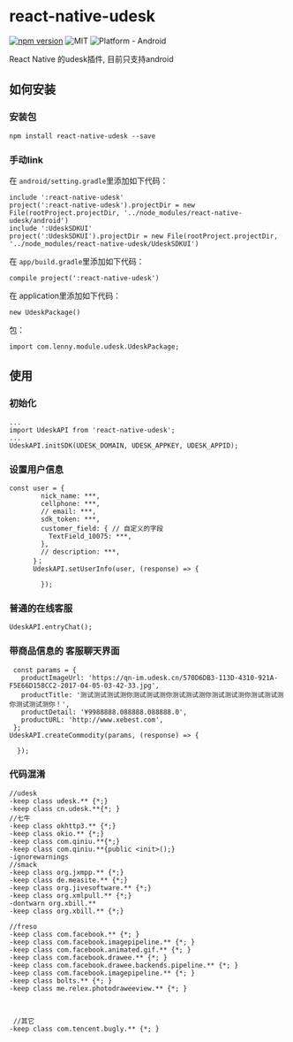 # react-native-udesk
[![npm version](https://badge.fury.io/js/react-native-udesk.svg)](https://badge.fury.io/js/react-native-image-picker)
![MIT](https://img.shields.io/dub/l/vibe-d.svg) ![Platform - Android](https://img.shields.io/badge/platform-Android-yellow.svg)

React Native 的udesk插件, 目前只支持android
## 如何安装
### 安装包
```
npm install react-native-udesk --save
```
### 手动link
在 `android/setting.gradle`里添加如下代码：

```
include ':react-native-udesk'
project(':react-native-udesk').projectDir = new File(rootProject.projectDir, '../node_modules/react-native-udesk/android')
include ':UdeskSDKUI'
project(':UdeskSDKUI').projectDir = new File(rootProject.projectDir, '../node_modules/react-native-udesk/UdeskSDKUI')
```
在 `app/build.gradle`里添加如下代码：
```
compile project(':react-native-udesk')
```
在 application里添加如下代码：
 ```
 new UdeskPackage()
 ```

包：

```
import com.lenny.module.udesk.UdeskPackage;
```
## 使用
### 初始化
```
...
import UdeskAPI from 'react-native-udesk';
...
UdeskAPI.initSDK(UDESK_DOMAIN, UDESK_APPKEY, UDESK_APPID);
```
### 设置用户信息
```
const user = {
        nick_name: ***,
        cellphone: ***,
        // email: ***,
        sdk_token: ***,
        customer_field: { // 自定义的字段
          TextField_10075: ***,
        },
        // description: ***,
      }；
      UdeskAPI.setUserInfo(user, (response) => {

        });
```
### 普通的在线客服
```
UdeskAPI.entryChat();
```
### 带商品信息的 客服聊天界面
```
 const params = {
   productImageUrl: 'https://qn-im.udesk.cn/570D6DB3-113D-4310-921A-F5E66D158CC2-2017-04-05-03-42-33.jpg',
   productTitle: '测试测试测试测你测试测试测你测试测试测你测试测试测你测试测试测你测试测试测你！',
   productDetail: '¥9988888.088888.088888.0',
   productURL: 'http://www.xebest.com',
 };
UdeskAPI.createCommodity(params, (response) => {

  });
```

### 代码混淆
```
//udesk
-keep class udesk.** {*;}
-keep class cn.udesk.**{*; }
//七牛
-keep class okhttp3.** {*;}
-keep class okio.** {*;}
-keep class com.qiniu.**{*;}
-keep class com.qiniu.**{public <init>();}
-ignorewarnings
//smack
-keep class org.jxmpp.** {*;}
-keep class de.measite.** {*;}
-keep class org.jivesoftware.** {*;}
-keep class org.xmlpull.** {*;}
-dontwarn org.xbill.**
-keep class org.xbill.** {*;}

//freso
-keep class com.facebook.** {*; }  
-keep class com.facebook.imagepipeline.** {*; }
-keep class com.facebook.animated.gif.** {*; }  
-keep class com.facebook.drawee.** {*; }  
-keep class com.facebook.drawee.backends.pipeline.** {*; }  
-keep class com.facebook.imagepipeline.** {*; }  
-keep class bolts.** {*; }  
-keep class me.relex.photodraweeview.** {*; }  



 //其它
-keep class com.tencent.bugly.** {*; } 
```
